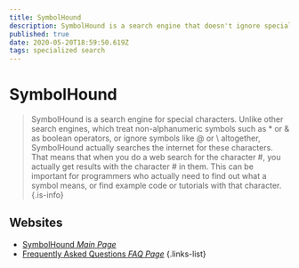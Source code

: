 ```yaml
---
title: SymbolHound
description: SymbolHound is a search engine that doesn't ignore special characters. This means you can easily search for symbols like &, %, and π.
published: true
date: 2020-05-20T18:59:50.619Z
tags: specialized search
---
```


# SymbolHound

> SymbolHound is a search engine for special characters. Unlike other search engines, which treat non-alphanumeric symbols such as * or & as boolean operators, or ignore symbols like @ or \ altogether, SymbolHound actually searches the internet for these characters. That means that when you do a web search for the character #, you actually get results with the character # in them. This can be important for programmers who actually need to find out what a symbol means, or find example code or tutorials with that character. 
{.is-info}

 

## Websites 

- [SymbolHound *Main Page*](http://symbolhound.com/)
- [Frequently Asked Questions *FAQ Page*](http://symbolhound.com/faq.php)
 {.links-list}

